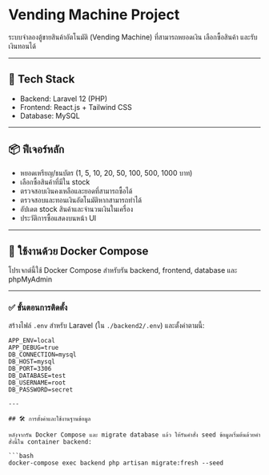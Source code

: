# Vending Machine Project

ระบบจำลองตู้ขายสินค้าอัตโนมัติ (Vending Machine) ที่สามารถหยอดเงิน เลือกซื้อสินค้า และรับเงินทอนได้

---

## 🔧 Tech Stack

- Backend: Laravel 12 (PHP)
- Frontend: React.js + Tailwind CSS
- Database: MySQL

---

## 📦 ฟีเจอร์หลัก

- หยอดเหรียญ/ธนบัตร (1, 5, 10, 20, 50, 100, 500, 1000 บาท)
- เลือกซื้อสินค้าที่มีใน stock
- ตรวจสอบเงินคงเหลือและยอดที่สามารถซื้อได้
- ตรวจสอบและทอนเงินอัตโนมัติหากสามารถทำได้
- อัปเดต stock สินค้าและจำนวนเงินในเครื่อง
- ประวัติการซื้อแสดงบนหน้า UI

---

## 🐳 ใช้งานด้วย Docker Compose

โปรเจกต์นี้ใช้ Docker Compose สำหรับรัน backend, frontend, database และ phpMyAdmin

---

### ✅ ขั้นตอนการติดตั้ง

สร้างไฟล์ `.env` สำหรับ Laravel (ใน `./backend2/.env`) และตั้งค่าตามนี้:

```env
APP_ENV=local
APP_DEBUG=true
DB_CONNECTION=mysql
DB_HOST=mysql
DB_PORT=3306
DB_DATABASE=test
DB_USERNAME=root
DB_PASSWORD=secret

---

## 🛠️ การตั้งค่าและใช้งานฐานข้อมูล

หลังจากรัน Docker Compose และ migrate database แล้ว ให้รันคำสั่ง seed ข้อมูลเริ่มต้นด้วยคำสั่งนี้ใน container backend:

```bash
docker-compose exec backend php artisan migrate:fresh --seed
